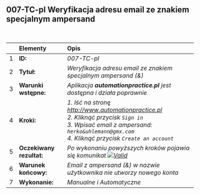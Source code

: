 ## 007-TC-pl Weryfikacja adresu email ze znakiem specjalnym ampersand

<br>

|     | Elementy                 | Opis                                                                   |
| :-- | :----------------------- | :--------------------------------------------------------------------- |
| 1   | **ID:**                  | _007-TC-pl_                                                            |
| 2   | **Tytuł:**               | _Weryfikacja adresu email ze znakiem specjalnym ampersand (&)_         |
| 3   | **Warunki wstępne:**     | _Aplikacja **automationpractice.pl** jest dostępna i działa poprawnie_ |
| 4   | **Kroki:**               | _1. Iść na stronę http://www.automationpractice.pl <br> 2. Kliknąć przycisk `Sign in` <br> 3. Wpisać email z ampersand: `herko&uhlemann@gmx.com` <br> 4. Kliknąć przycisk `Create an account`_ |
| 5   | **Oczekiwany rezultat:** | _Po wykonaniu powyższych kroków pojawia się komunikat [![Valid](https://img.shields.io/badge/Invalid%20email%20address.-f3515c)](#)_ |
| 6   | **Warunek końcowy:**     | _Email z ampersand (&) w nazwie użytkownika nie utworzy nowego konta_   |
| 7   | **Wykonanie:**           | _Manualne i Automatyczne_                                               |
